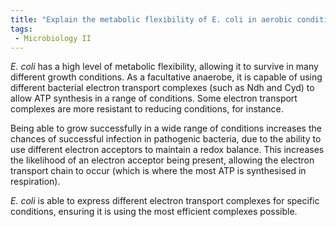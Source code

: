 ```yaml
---
title: "Explain the metabolic flexibility of E. coli in aerobic conditions, emphasizing the role of Ndh and Cyd in respiration. How does the presence of these complexes enhance the survival and infection chances of pathogenic bacteria? "
tags:
 - Microbiology II
---
```

_E. coli_ has a high level of metabolic flexibility, allowing it to survive in many different growth conditions. As a facultative anaerobe, it is capable of using different bacterial electron transport complexes (such as Ndh and Cyd) to allow ATP synthesis in a range of conditions. Some electron transport complexes are more resistant to reducing conditions, for instance.  

Being able to grow successfully in a wide range of conditions increases the chances of successful infection in pathogenic bacteria, due to the ability to use different electron acceptors to maintain a redox balance. This increases the likelihood of an electron acceptor being present, allowing the electron transport chain to occur (which is where the most ATP is synthesised in respiration).  

_E. coli_ is able to express different electron transport complexes for specific conditions, ensuring it is using the most efficient complexes possible.  
